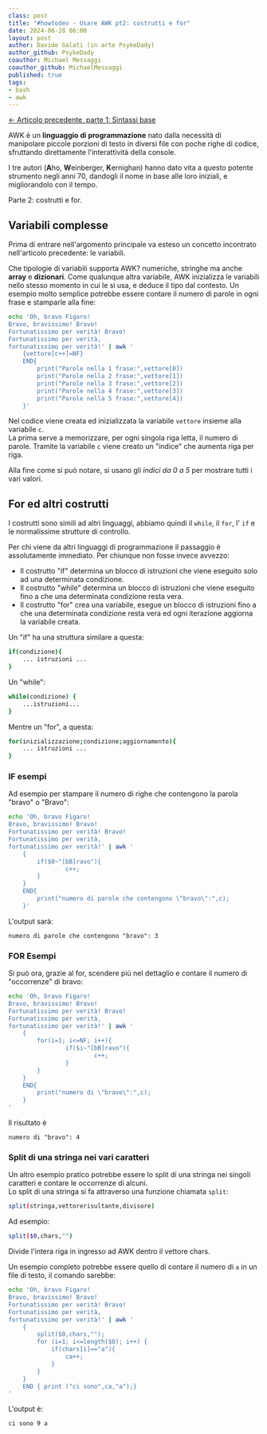 ```yaml
---
class: post
title: "#howtodev - Usare AWK pt2: costrutti e for"
date: 2024-06-28 06:00
layout: post
author: Davide Galati (in arte PsykeDady)
author_github: PsykeDady
coauthor: Michael Messaggi
coauthor_github: MichaelMessaggi
published: true
tags:
- bash
- awk
---
```


[&larr; Articolo precedente, parte 1: Sintassi base](https://linuxhub.it/articles/howto-usare-awk-pt2/)  

AWK è un **linguaggio di programmazione** nato dalla necessità di manipolare piccole porzioni di testo in diversi file con poche righe di codice, sfruttando direttamente l'interattività della console.

I tre autori (**A**ho, **W**einberger, **K**ernighan) hanno dato vita a questo potente strumento negli anni 70, dandogli il nome in base alle loro iniziali, e migliorandolo con il tempo.

Parte 2: costrutti e for.

## Variabili complesse

Prima di entrare nell'argomento principale va esteso un concetto incontrato nell'articolo precedente: le variabili.

Che tipologie di variabili supporta AWK? numeriche, stringhe ma anche **array** e **dizionari**. Come qualunque altra variabile, AWK inizializza le variabili nello stesso momento in cui le si usa, e deduce il tipo dal contesto. Un esempio molto semplice potrebbe essere contare il numero di parole in ogni frase e stamparle alla fine:

```bash
echo 'Oh, bravo Figaro!
Bravo, bravissimo! Bravo!
Fortunatissimo per verità! Bravo!
Fortunatissimo per verità,
fortunatissimo per verità!' | awk '
    {vettore[c++]=NF}
    END{
        print("Parole nella 1 frase:",vettore[0])
        print("Parole nella 2 frase:",vettore[1])
        print("Parole nella 3 frase:",vettore[2])
        print("Parole nella 4 frase:",vettore[3])
        print("Parole nella 5 frase:",vettore[4])
    }'
```

Nel codice viene creata ed inizializzata la variabile `vettore` insieme alla variabile `c`.  
La prima serve a memorizzare, per ogni singola riga letta, il numero di parole. Tramite la variabile `c` viene creato un "indice" che aumenta riga per riga.

Alla fine come si può notare, si usano gli *indici da 0 a 5* per mostrare tutti i vari valori.

## For ed altri costrutti

I costrutti sono simili ad altri linguaggi, abbiamo quindi il `while`, il `for`, l' `if` e le normalissime strutture di controllo.

Per chi viene da altri linguaggi di programmazione il passaggio è assolutamente immediato. Per chiunque non fosse invece avvezzo:

- Il costrutto "if" determina un blocco di istruzioni che viene eseguito solo ad una determinata condizione.
- Il costrutto "while" determina un blocco di istruzioni che viene eseguito fino a che una determinata condizione resta vera.
- Il costrutto "for" crea una variabile, esegue un blocco di istruzioni fino a che una determinata condizione resta vera ed ogni iterazione aggiorna la variabile creata.

Un "if" ha una struttura similare a questa:

```bash
if(condizione){
    ... istruzioni ...
}
```

Un "while":

```bash
while(condizione) {
    ...istruzioni...
}
```

Mentre un "for", a questa:

```bash
for(inizializzazione;condizione;aggiornamento){
    ... istruzioni ...
}
```

### IF esempi

Ad esempio per stampare il numero di righe che contengono la parola "bravo" o "Bravo":

```bash
echo 'Oh, bravo Figaro!
Bravo, bravissimo! Bravo!
Fortunatissimo per verità! Bravo!
Fortunatissimo per verità,
fortunatissimo per verità!' | awk '
    {
        if($0~"[bB]ravo"){
                c++;
        }
    }
    END{
        print("numero di parole che contengono \"bravo\":",c);
    }'
```

L'output sarà:

```plain
numero di parole che contengono "bravo": 3
```


### FOR Esempi

Si può ora, grazie al for, scendere più nel dettaglio e contare il numero di "occorrenze" di bravo:

```bash
echo 'Oh, bravo Figaro!
Bravo, bravissimo! Bravo!
Fortunatissimo per verità! Bravo!
Fortunatissimo per verità,
fortunatissimo per verità!' | awk '
    {
        for(i=1; i<=NF; i++){
                if($i~"[bB]ravo"){
                        c++;
                }
        }
    }
    END{
        print("numero di \"bravo\":",c);
    }
'
```

Il risultato è

```plain
numero di "bravo": 4
```

### Split di una stringa nei vari caratteri

Un altro esempio pratico potrebbe essere lo split di una stringa nei singoli caratteri e contare le occorrenze di alcuni.  
Lo split di una stringa si fa attraverso una funzione chiamata `split`: 

```bash
split(stringa,vettorerisultante,divisore)
```

Ad esempio: 

```bash
split($0,chars,"")
```

Divide l'intera riga in ingresso ad AWK dentro il vettore chars.

Un esempio completo potrebbe essere quello di contare il numero di `a` in un file di testo, il comando sarebbe:

```bash
echo 'Oh, bravo Figaro!
Bravo, bravissimo! Bravo!
Fortunatissimo per verità! Bravo!
Fortunatissimo per verità,
fortunatissimo per verità!' | awk '
    {
        split($0,chars,""); 
        for (i=1; i<=length($0); i++) {
            if(chars[i]=="a"){ 
                ca++;
            }
        }
    } 
    END { print ("ci sono",ca,"a");} 
'
```

L'output è:

```plain
ci sono 9 a
```

